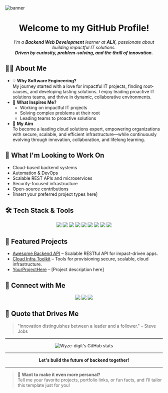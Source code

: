 

<!--
**Wyze-digit/Wyze-digit** is a ✨ _special_ ✨ repository because its `README.md` (this file) appears on your GitHub profile.

Here are some ideas to get you started:

- 🔭 I’m currently working on ...
- 🌱 I’m currently learning ...
- 👯 I’m looking to collaborate on ...
- 🤔 I’m looking for help with ...
- 💬 Ask me about ...
- 📫 How to reach me: ...
- 😄 Pronouns: ...
- ⚡ Fun fact: ...
-->

<!-- Wyze-digit's GitHub Profile README -->

<!-- Banner Section -->
<img src="https://capsule-render.vercel.app/api?type=wave&color=0:2dce89,100:1a1a2e&height=220&section=header&text=Hi%20there!%20I'm%20Wisdom Emmanuel%20👋&fontSize=42&fontAlignY=40&desc=Backend%20Web%20Development%20|%20Cloud%20Solutions%20Enthusiast&descAlignY=60&fontColor=fff" alt="banner"/>

<!-- Intro Section -->
<h1 align="center">Welcome to my GitHub Profile!</h1>
<p align="center">
  <em>
    I'm a <b>Backend Web Development</b> learner at <b>ALX</b>, passionate about building impactful IT solutions. <br>
    <b>Driven by curiosity, problem-solving, and the thrill of innovation.</b>
  </em>
</p>

<!-- About Me Section -->
## 👨‍💻 About Me

- 💡 **Why Software Engineering?**  
  My journey started with a love for impactful IT projects, finding root-causes, and developing lasting solutions. I enjoy leading proactive IT solutions teams, and thrive in dynamic, collaborative environments.
- 🚀 **What Inspires Me?**  
  - Working on impactful IT projects  
  - Solving complex problems at their root  
  - Leading teams to proactive solutions
- 🎯 **My Aim**  
  To become a leading cloud solutions expert, empowering organizations with secure, scalable, and efficient infrastructure—while continuously evolving through innovation, collaboration, and lifelong learning.

<!-- Projects/Interests Section -->
## 🌟 What I'm Looking to Work On

- Cloud-based backend systems
- Automation & DevOps
- Scalable REST APIs and microservices
- Security-focused infrastructure
- Open-source contributions
- [Insert your preferred project types here]

<!-- Skills Section -->
## 🛠️ Tech Stack & Tools

<div align="center">
  <img src="https://img.shields.io/badge/Python-3776AB?style=flat&logo=python&logoColor=white"/>
  <img src="https://img.shields.io/badge/Flask-000000?style=flat&logo=flask&logoColor=white"/>
  <img src="https://img.shields.io/badge/Django-092E20?style=flat&logo=django&logoColor=white"/>
  <img src="https://img.shields.io/badge/Node.js-339933?style=flat&logo=nodedotjs&logoColor=white"/>
  <img src="https://img.shields.io/badge/PostgreSQL-336791?style=flat&logo=postgresql&logoColor=white"/>
  <img src="https://img.shields.io/badge/Docker-2496ED?style=flat&logo=docker&logoColor=white"/>
  <img src="https://img.shields.io/badge/AWS-232F3E?style=flat&logo=amazonaws&logoColor=white"/>
  <img src="https://img.shields.io/badge/Linux-FCC624?style=flat&logo=linux&logoColor=black"/>
  <img src="https://img.shields.io/badge/Git-F05032?style=flat&logo=git&logoColor=white"/>
</div>

<!-- Highlighted Projects Section -->
## 🚩 Featured Projects

<!--
Add your top repositories below. Example:
- [Project Name](repo-link): Short project description.
-->
- [Awesome Backend API](#) – Scalable RESTful API for impact-driven apps.
- [Cloud Infra Toolkit](#) – Tools for provisioning secure, scalable, cloud infrastructure.
- [YourProjectHere](#) – [Project description here]

<!-- Contact Section -->
## 🤝 Connect with Me

<p align="center">
  <a href="mailto:wisdomspring.wisdom@gmail.com"><img src="https://img.shields.io/badge/Email-D14836?style=flat&logo=gmail&logoColor=white"/></a> 
  <a href="mailto:ifiokbassey.e@gmail.com"><img src="https://img.shields.io/badge/Email-D14836?style=flat&logo=gmail&logoColor=white"/></a>
  <a href="https://www.linkedin.com/in/ifiok-emmanuel-bassey"><img src="https://img.shields.io/badge/LinkedIn-0077B5?style=flat&logo=linkedin&logoColor=white"/></a>
  <!-- Add more links as needed -->
</p>

<!-- Fun/Quote Section -->
## 💬 Quote that Drives Me

> "Innovation distinguishes between a leader and a follower." – Steve Jobs

---

<p align="center">
  <img src="https://github-readme-stats.vercel.app/api?username=Wyze-digit&show_icons=true&theme=radical" alt="Wyze-digit's GitHub stats"/>
</p>

---

<!-- Footer (Optional) -->
<p align="center">
  <b>Let's build the future of backend together!</b>
</p>

---

<!-- Template Customization Prompt -->
> 📝 **Want to make it even more personal?**  
> Tell me your favorite projects, portfolio links, or fun facts, and I'll tailor this template just for you!


